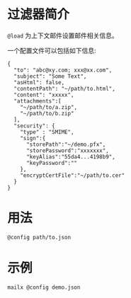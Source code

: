 # 过滤器简介

`@load` 为上下文邮件设置邮件相关信息。

一个配置文件可以包括如下信息:

```json5
{
  "to": "abc@xy.com; xxx@xx.com",
  "subject": "Some Text",
  "asHtml": false,
  "contentPath": "~/path/to.html",
  "content": "xxxxx",
  "attachments":[
    "~/path/to/a.zip",
    "~/path/to/b.zip"
  ],
  "security": {
    "type" : "SMIME",
    "sign":{
      "storePath":"~/demo.pfx",
      "storePassword":"xxxxxxx",
      "keyAlias":"55da4...4198b9",
      "keyPassword":""
    },
    "encryptCertFile":"~/path/to.cer"
  }
}
```

# 用法

```bash
@config path/to.json
```


示例
=======

```bash
mailx @config demo.json
```

